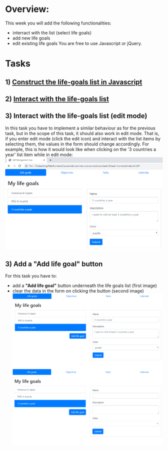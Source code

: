 # Overview:
This week you will add the following functionalities:
* interract with the list (select life goals)
* add new life goals
* edit existing life goals
You are free to use Javascript or jQuery.
# Tasks
## 1) [Construct the life-goals list in Javascript](tasks/task1.md) 

## 2) [Interact with the life-goals list](tasks/task2.md)

## 3) Interact with the life-goals list (edit mode)
In this task you have to implement a similar behaviour as for the previous task, but in the scope of this task, it should also work in edit mode. That is, if you enter edit mode (click the edit icon) and interact with the list items by selecting them, the values in the form should change accordingly.
For example, this is how it would look like when clicking on the '3 countries a year' list item while in edit mode:
![selected_edit_mode](https://github.com/Ranapop/web-course/blob/master/images/mocks/week3/3_countries_edit_mode.png)
## 3) Add a "Add life goal" button
For this task you have to:
* add a __"Add life goal"__ button underneath the life goals list (first image)
* clear the data in the form on clicking the button (second image)
![add_button](https://github.com/Ranapop/web-course/blob/master/images/mocks/week3/add_button.png)
![clear_form_on_add](https://github.com/Ranapop/web-course/blob/master/images/mocks/week3/clear_form_on_add.png)
